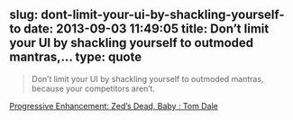 slug: dont-limit-your-ui-by-shackling-yourself-to
date: 2013-09-03 11:49:05
title: Don’t limit your UI by shackling yourself to outmoded mantras,...
type: quote
---

> Don’t limit your UI by shackling yourself to outmoded mantras, because your competitors aren’t.

[Progressive Enhancement: Zed’s Dead, Baby : Tom Dale](http://tomdale.net/2013/09/progressive-enhancement-is-dead/)
